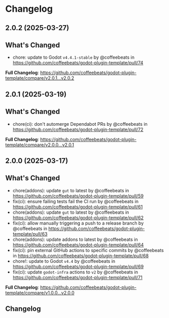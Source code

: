# Changelog

## 2.0.2 (2025-03-27)

## What's Changed
* chore: update to Godot `v4.4.1-stable` by @coffeebeats in https://github.com/coffeebeats/godot-plugin-template/pull/74


**Full Changelog**: https://github.com/coffeebeats/godot-plugin-template/compare/v2.0.1...v2.0.2

## 2.0.1 (2025-03-19)

## What's Changed
* chore(ci): don't automerge Dependabot PRs by @coffeebeats in https://github.com/coffeebeats/godot-plugin-template/pull/72


**Full Changelog**: https://github.com/coffeebeats/godot-plugin-template/compare/v2.0.0...v2.0.1

## 2.0.0 (2025-03-17)

## What's Changed
* chore(addons): update `gut` to latest by @coffeebeats in https://github.com/coffeebeats/godot-plugin-template/pull/59
* fix(ci): ensure failing tests fail the CI run by @coffeebeats in https://github.com/coffeebeats/godot-plugin-template/pull/61
* chore(addons): update `gut` to latest by @coffeebeats in https://github.com/coffeebeats/godot-plugin-template/pull/62
* fix(ci): allow manually triggering a push to a release branch by @coffeebeats in https://github.com/coffeebeats/godot-plugin-template/pull/63
* chore(addons): update addons to latest by @coffeebeats in https://github.com/coffeebeats/godot-plugin-template/pull/64
* fix(ci): pin external GitHub actions to specific commits by @coffeebeats in https://github.com/coffeebeats/godot-plugin-template/pull/68
* chore!: update to Godot `v4.4` by @coffeebeats in https://github.com/coffeebeats/godot-plugin-template/pull/69
* fix(ci): update `godot-infra` actions to `v2` by @coffeebeats in https://github.com/coffeebeats/godot-plugin-template/pull/71


**Full Changelog**: https://github.com/coffeebeats/godot-plugin-template/compare/v1.0.0...v2.0.0

## Changelog

